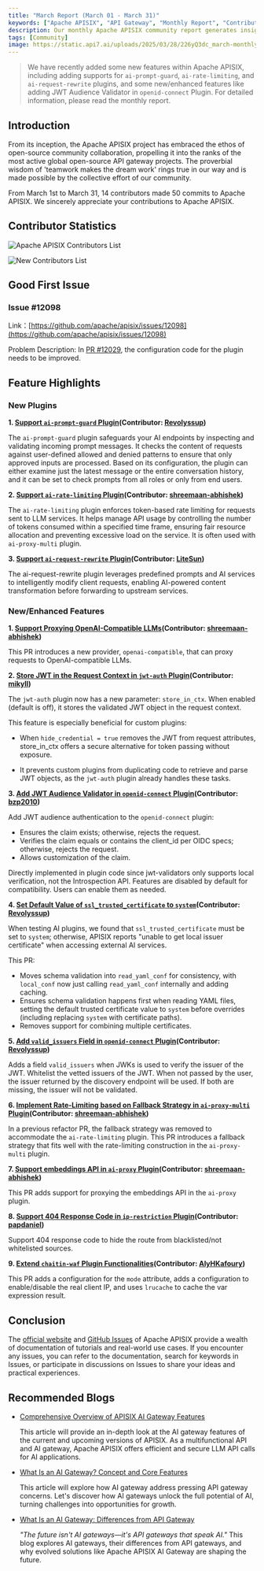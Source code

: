 ```yaml
---
title: "March Report (March 01 - March 31)"
keywords: ["Apache APISIX", "API Gateway", "Monthly Report", "Contributor"]
description: Our monthly Apache APISIX community report generates insights into the project's monthly developments. The reports provide a pathway into the Apache APISIX community, ensuring that you stay well-informed and actively involved.
tags: [Community]
image: https://static.api7.ai/uploads/2025/03/28/226yQ3dc_march-monthly-report-cover-en.webp
---
```


> We have recently added some new features within Apache APISIX, including adding supports for `ai-prompt-guard`, `ai-rate-limiting`, and `ai-request-rewrite` plugins, and some new/enhanced features like adding JWT Audience Validator in `openid-connect` Plugin. For detailed information, please read the monthly report.
<!--truncate-->

## Introduction

From its inception, the Apache APISIX project has embraced the ethos of open-source community collaboration, propelling it into the ranks of the most active global open-source API gateway projects. The proverbial wisdom of 'teamwork makes the dream work' rings true in our way and is made possible by the collective effort of our community.

From March 1st to March 31, 14 contributors made 50 commits to Apache APISIX. We sincerely appreciate your contributions to Apache APISIX.

## Contributor Statistics

![Apache APISIX Contributors List](https://static.api7.ai/uploads/2025/03/31/fDYTi9Vu_march-contributor-list.webp)

![New Contributors List](https://static.api7.ai/uploads/2025/03/31/NB9qpu7Q_mar-new-contributors.webp)

## Good First Issue

### Issue #12098

Link：[https://github.com/apache/apisix/issues/12098](https://github.com/apache/apisix/issues/12098)

Problem Description: In [PR #12029](https://github.com/apache/apisix/pull/12029), the configuration code for the plugin needs to be improved.

## Feature Highlights

### New Plugins

**1. [Support `ai-prompt-guard` Plugin](https://github.com/apache/apisix/pull/12008)(Contributor: [Revolyssup](https://github.com/Revolyssup))**

The `ai-prompt-guard` plugin safeguards your AI endpoints by inspecting and validating incoming prompt messages. It checks the content of requests against user-defined allowed and denied patterns to ensure that only approved inputs are processed. Based on its configuration, the plugin can either examine just the latest message or the entire conversation history, and it can be set to check prompts from all roles or only from end users.

**2. [Support `ai-rate-limiting` Plugin](https://github.com/apache/apisix/pull/12037)(Contributor: [shreemaan-abhishek](https://github.com/shreemaan-abhishek))**

The `ai-rate-limiting` plugin enforces token-based rate limiting for requests sent to LLM services. It helps manage API usage by controlling the number of tokens consumed within a specified time frame, ensuring fair resource allocation and preventing excessive load on the service. It is often used with `ai-proxy-multi` plugin.

**3. [Support `ai-request-rewrite` Plugin](https://github.com/apache/apisix/pull/12036)(Contributor: [LiteSun](https://github.com/LiteSun))**

The ai-request-rewrite plugin leverages predefined prompts and AI services to intelligently modify client requests, enabling AI-powered content transformation before forwarding to upstream services.

### New/Enhanced Features

**1. [Support Proxying OpenAI-Compatible LLMs](https://github.com/apache/apisix/pull/12004)(Contributor: [shreemaan-abhishek](https://github.com/shreemaan-abhishek))**

This PR introduces a new provider, `openai-compatible`, that can proxy requests to OpenAI-compatible LLMs.

**2. [Store JWT in the Request Context in `jwt-auth` Plugin](https://github.com/apache/apisix/pull/11675)(Contributor: [mikyll](https://github.com/mikyll))**

The `jwt-auth` plugin now has a new parameter: `store_in_ctx`. When enabled (default is off), it stores the validated JWT object in the request context.

This feature is especially beneficial for custom plugins:

- When `hide_credential = true` removes the JWT from request attributes, store_in_ctx offers a secure alternative for token passing without exposure.

- It prevents custom plugins from duplicating code to retrieve and parse JWT objects, as the `jwt-auth` plugin already handles these tasks.

**3. [Add JWT Audience Validator in `openid-connect` Plugin](https://github.com/apache/apisix/pull/11987)(Contributor: [bzp2010](https://github.com/bzp2010))**

Add JWT audience authentication to the `openid-connect` plugin:

- Ensures the claim exists; otherwise, rejects the request.
- Verifies the claim equals or contains the client_id per OIDC specs; otherwise, rejects the request.
- Allows customization of the claim.

Directly implemented in plugin code since jwt-validators only supports local verification, not the Introspection API. Features are disabled by default for compatibility. Users can enable them as needed.

**4. [Set Default Value of `ssl_trusted_certificate` to `system`](https://github.com/apache/apisix/pull/11993)(Contributor: [Revolyssup](https://github.com/Revolyssup))**

When testing AI plugins, we found that `ssl_trusted_certificate` must be set to `system`; otherwise, APISIX reports "unable to get local issuer certificate" when accessing external AI services.

This PR:

- Moves schema validation into `read_yaml_conf` for consistency, with `local_conf` now just calling `read_yaml_conf` internally and adding caching.
- Ensures schema validation happens first when reading YAML files, setting the default trusted certificate value to `system` before overrides (including replacing `system` with certificate paths).
- Removes support for combining multiple certificates.

**5. [Add `valid_issuers` Field in `openid-connect` Plugin](https://github.com/apache/apisix/pull/12002)(Contributor: [Revolyssup](https://github.com/Revolyssup))**

Adds a field `valid_issuers` when JWKs is used to verify the issuer of the JWT. Whitelist the vetted issuers of the JWT. When not passed by the user, the issuer returned by the discovery endpoint will be used. If both are missing, the issuer will not be validated.

**6. [Implement Rate-Limiting based on Fallback Strategy in `ai-proxy-multi` Plugin](https://github.com/apache/apisix/pull/12047)(Contributor: [shreemaan-abhishek](https://github.com/shreemaan-abhishek))**

In a previous refactor PR, the fallback strategy was removed to accommodate the `ai-rate-limiting` plugin. This PR introduces a fallback strategy that fits well with the rate-limiting construction in the `ai-proxy-multi` plugin.

**7. [Support embeddings API in `ai-proxy` Plugin](https://github.com/apache/apisix/pull/12062)(Contributor: [shreemaan-abhishek](https://github.com/shreemaan-abhishek))**

This PR adds support for proxying the embeddings API in the `ai-proxy` plugin.

**8. [Support 404 Response Code in `ip-restriction` Plugin](https://github.com/apache/apisix/pull/12076)(Contributor: [papdaniel](https://github.com/papdaniel))**

Support 404 response code to hide the route from blacklisted/not whitelisted sources.

**9. [Extend `chaitin-waf` Plugin Functionalities](https://github.com/apache/apisix/pull/12029)(Contributor: [AlyHKafoury](https://github.com/AlyHKafoury))**

This PR adds a configuration for the `mode` attribute, adds a configuration to enable/disable the real client IP, and uses `lrucache` to cache the var expression result.

## Conclusion

The [official website](https://apisix.apache.org/) and [GitHub Issues](https://github.com/apache/apisix/issues) of Apache APISIX provide a wealth of documentation of tutorials and real-world use cases. If you encounter any issues, you can refer to the documentation, search for keywords in Issues, or participate in discussions on Issues to share your ideas and practical experiences.

## Recommended Blogs

- [Comprehensive Overview of APISIX AI Gateway Features](https://apisix.apache.org/blog/2025/02/24/apisix-ai-gateway-features/)
  
  This article will provide an in-depth look at the AI gateway features of the current and upcoming versions of APISIX. As a multifunctional API and AI gateway, Apache APISIX offers efficient and secure LLM API calls for AI applications.
  
- [What Is an AI Gateway? Concept and Core Features](https://apisix.apache.org/blog/2025/03/06/what-is-an-ai-gateway/)

  This article will explore how AI gateway address pressing API gateway concerns. Let's discover how AI gateways unlock the full potential of AI, turning challenges into opportunities for growth.

- [What Is an AI Gateway: Differences from API Gateway](https://apisix.apache.org/blog/2025/03/21/ai-gateway-vs-api-gateway-differences-explained/)

  *"The future isn't AI gateways—it's API gateways that speak AI."* This blog explores AI gateways, their differences from API gateways, and why evolved solutions like Apache APISIX AI Gateway are shaping the future.
